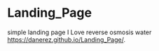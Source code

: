 # Landing_Page
simple landing page
I Love reverse osmosis water 
https://danerez.github.io/Landing_Page/.
